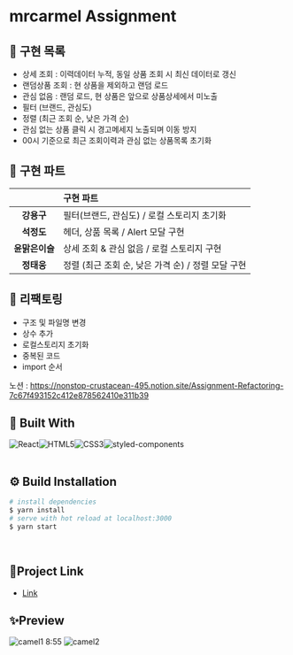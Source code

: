 # mrcarmel Assignment

## 🚩 구현 목록
- 상세 조회 : 이력데이터 누적, 동일 상품 조회 시 최신 데이터로 갱신
- 랜덤상품 조회 : 현 상품을 제외하고 랜덤 로드
- 관심 없음 : 랜덤 로드, 현 상품은 앞으로 상품상세에서 미노출
- 필터 (브랜드, 관심도)
- 정렬 (최근 조회 순, 낮은 가격 순)
- 관심 없는 상품 클릭 시 경고메세지 노출되며 이동 방지
- 00시 기준으로 최근 조회이력과 관심 없는 상품목록 초기화

## 📌 구현 파트

||구현 파트|
|:--:|:--|
|<b>강용구</b>|필터(브랜드, 관심도) / 로컬 스토리지 초기화|
|<b>석정도</b>|헤더, 상품 목록 / Alert 모달 구현|
|<b>윤맑은이슬</b>|상세 조회 & 관심 없음 / 로컬 스토리지 구현|
|<b>정태웅</b>|정렬 (최근 조회 순, 낮은 가격 순) / 정렬 모달 구현 |

## 💉 리팩토링
- 구조 및 파일명 변경
- 상수 추가
- 로컬스토리지 초기화
- 중복된 코드
- import 순서

노션 : https://nonstop-crustacean-495.notion.site/Assignment-Refactoring-7c67f493152c412e878562410e311b39



## 🔧 Built With

<div style="display: flex">
<img alt="React" src ="https://img.shields.io/badge/React-61DAFB.svg?&style=for-the-badge&logo=React&logoColor=white"/>
<img alt="HTML5" src ="https://img.shields.io/badge/HTML5-E34F26.svg?&style=for-the-badge&logo=HTML5&logoColor=white"/>
<img alt="CSS3" src ="https://img.shields.io/badge/CSS3-1572B6.svg?&style=for-the-badge&logo=CSS3&logoColor=white"/>
<img alt="styled-components" src ="https://img.shields.io/badge/styled_components-DB7093.svg?&style=for-the-badge&logo=styled-components&logoColor=white"/>

</div>
<br>

## ⚙ Build Installation

```bash
# install dependencies
$ yarn install
# serve with hot reload at localhost:3000
$ yarn start
```

<br>

## 🚀Project Link

- [Link](https://mrcarmel-re4ct.netlify.app/)

## ✨Preview

![camel1](https://github.com/psy-g/data/blob/master/post/0731-1.gif?raw=true)
8:55
![camel2](https://github.com/psy-g/data/blob/master/post/0731-2.gif?raw=true)
